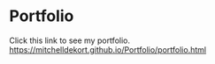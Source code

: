 # Portfolio

Click this link to see my portfolio.
https://mitchelldekort.github.io/Portfolio/portfolio.html
